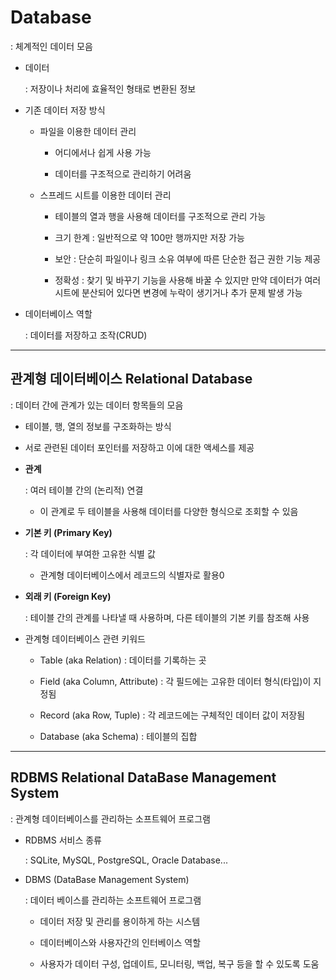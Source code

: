 # Database

: 체계적인 데이터 모음

- 데이터
  
  : 저장이나 처리에 효율적인 형태로 변환된 정보

- 기존 데이터 저장 방식
  
  - 파일을 이용한 데이터 관리
    
    - 어디에서나 쉽게 사용 가능
    
    - 데이터를 구조적으로 관리하기 어려움
  
  - 스프레드 시트를 이용한 데이터 관리
    
    - 테이블의 열과 행을 사용해 데이터를 구조적으로 관리 가능
    
    - 크기 한계 : 일반적으로 약 100만 행까지만 저장 가능
    
    - 보안 : 단순히 파일이나 링크 소유 여부에 따른 단순한 접근 권한 기능 제공
    
    - 정확성 : 찾기 및 바꾸기 기능을 사용해 바꿀 수 있지만 만약 데이터가 여러 시트에 분산되어 있다면 변경에 누락이 생기거나 추가 문제 발생 가능

- 데이터베이스 역할
  
  : 데이터를 저장하고 조작(CRUD)

---

## 관계형 데이터베이스 Relational Database

: 데이터 간에 관계가 있는 데이터 항목들의 모음

- 테이블, 행, 열의 정보를 구조화하는 방식

- 서로 관련된 데이터 포인터를 저장하고 이에 대한 액세스를 제공

- **관계**
  
  : 여러 테이블 간의 (논리적) 연결
  
  - 이 관계로 두 테이블을 사용해 데이터를 다양한 형식으로 조회할 수 있음

- **기본 키 (Primary Key)**
  
  : 각 데이터에 부여한 고유한 식별 값
  
  - 관계형 데이터베이스에서 레코드의 식별자로 활용0

- **외래 키 (Foreign Key)**
  
  : 테이블 간의 관계를 나타낼 때 사용하며, 다른 테이블의 기본 키를 참조해 사용

- 관계형 데이터베이스 관련 키워드
  
  - Table (aka Relation) : 데이터를 기록하는 곳
  
  - Field (aka Column, Attribute) : 각 필드에는 고유한 데이터 형식(타입)이 지정됨
  
  - Record (aka Row, Tuple) : 각 레코드에는 구체적인 데이터 값이 저장됨
  
  - Database (aka Schema) : 테이블의 집합

---

## RDBMS Relational DataBase Management System

: 관계형 데이터베이스를 관리하는 소프트웨어 프로그램

- RDBMS 서비스 종류
  
  : SQLite, MySQL, PostgreSQL, Oracle Database...

- DBMS (DataBase Management System)
  
  : 데이터 베이스를 관리하는 소프트웨어 프로그램
  
  - 데이터 저장 및 관리를 용이하게 하는 시스템
  
  - 데이터베이스와 사용자간의 인터베이스 역할
  
  - 사용자가 데이터 구성, 업데이트, 모니터링, 백업, 복구 등을 할 수 있도록 도움
